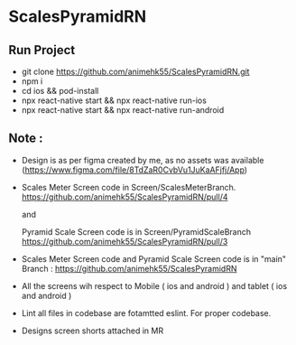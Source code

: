 # ScalesPyramidRN

## Run Project

- git clone https://github.com/animehk55/ScalesPyramidRN.git
- npm i
- cd ios && pod-install
- npx react-native start && npx react-native run-ios
- npx react-native start && npx react-native run-android



## Note :

- Design is as per figma created by me, as no assets was available (https://www.figma.com/file/8TdZaR0CvbVu1JuKaAFjfj/App)

- Scales Meter Screen code in Screen/ScalesMeterBranch. https://github.com/animehk55/ScalesPyramidRN/pull/4 

  and 

  Pyramid Scale Screen code is in Screen/PyramidScaleBranch https://github.com/animehk55/ScalesPyramidRN/pull/3

- Scales Meter Screen code and Pyramid Scale Screen code is in "main" Branch : https://github.com/animehk55/ScalesPyramidRN

- All the screens wih respect to Mobile ( ios and android ) and tablet ( ios and android ) 

- Lint all files in codebase are fotamtted eslint. For proper codebase.

- Designs screen shorts attached in MR 
   
